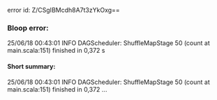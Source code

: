 error id: Z/CSgIBMcdh8A7t3zYkOxg==
### Bloop error:

25/06/18 00:43:01 INFO DAGScheduler: ShuffleMapStage 50 (count at main.scala:151) finished in 0,372 s
#### Short summary: 

25/06/18 00:43:01 INFO DAGScheduler: ShuffleMapStage 50 (count at main.scala:151) finished in 0,372 ...